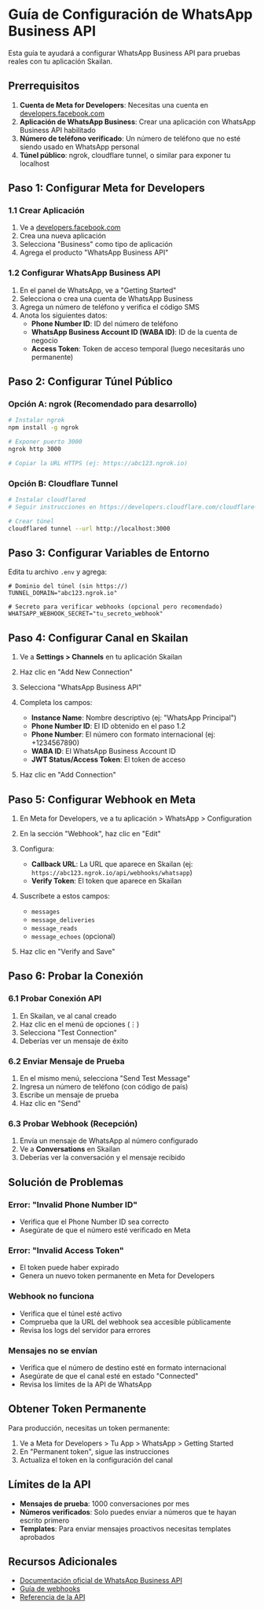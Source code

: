 # Guía de Configuración de WhatsApp Business API

Esta guía te ayudará a configurar WhatsApp Business API para pruebas reales con tu aplicación Skailan.

## Prerrequisitos

1. **Cuenta de Meta for Developers**: Necesitas una cuenta en [developers.facebook.com](https://developers.facebook.com)
2. **Aplicación de WhatsApp Business**: Crear una aplicación con WhatsApp Business API habilitado
3. **Número de teléfono verificado**: Un número de teléfono que no esté siendo usado en WhatsApp personal
4. **Túnel público**: ngrok, cloudflare tunnel, o similar para exponer tu localhost

## Paso 1: Configurar Meta for Developers

### 1.1 Crear Aplicación

1. Ve a [developers.facebook.com](https://developers.facebook.com)
2. Crea una nueva aplicación
3. Selecciona "Business" como tipo de aplicación
4. Agrega el producto "WhatsApp Business API"

### 1.2 Configurar WhatsApp Business API

1. En el panel de WhatsApp, ve a "Getting Started"
2. Selecciona o crea una cuenta de WhatsApp Business
3. Agrega un número de teléfono y verifica el código SMS
4. Anota los siguientes datos:
   - **Phone Number ID**: ID del número de teléfono
   - **WhatsApp Business Account ID (WABA ID)**: ID de la cuenta de negocio
   - **Access Token**: Token de acceso temporal (luego necesitarás uno permanente)

## Paso 2: Configurar Túnel Público

### Opción A: ngrok (Recomendado para desarrollo)

```bash
# Instalar ngrok
npm install -g ngrok

# Exponer puerto 3000
ngrok http 3000

# Copiar la URL HTTPS (ej: https://abc123.ngrok.io)
```

### Opción B: Cloudflare Tunnel

```bash
# Instalar cloudflared
# Seguir instrucciones en https://developers.cloudflare.com/cloudflare-one/connections/connect-apps/

# Crear túnel
cloudflared tunnel --url http://localhost:3000
```

## Paso 3: Configurar Variables de Entorno

Edita tu archivo `.env` y agrega:

```env
# Dominio del túnel (sin https://)
TUNNEL_DOMAIN="abc123.ngrok.io"

# Secreto para verificar webhooks (opcional pero recomendado)
WHATSAPP_WEBHOOK_SECRET="tu_secreto_webhook"
```

## Paso 4: Configurar Canal en Skailan

1. Ve a **Settings > Channels** en tu aplicación Skailan
2. Haz clic en "Add New Connection"
3. Selecciona "WhatsApp Business API"
4. Completa los campos:

   - **Instance Name**: Nombre descriptivo (ej: "WhatsApp Principal")
   - **Phone Number ID**: El ID obtenido en el paso 1.2
   - **Phone Number**: El número con formato internacional (ej: +1234567890)
   - **WABA ID**: El WhatsApp Business Account ID
   - **JWT Status/Access Token**: El token de acceso

5. Haz clic en "Add Connection"

## Paso 5: Configurar Webhook en Meta

1. En Meta for Developers, ve a tu aplicación > WhatsApp > Configuration
2. En la sección "Webhook", haz clic en "Edit"
3. Configura:
   - **Callback URL**: La URL que aparece en Skailan (ej: `https://abc123.ngrok.io/api/webhooks/whatsapp`)
   - **Verify Token**: El token que aparece en Skailan
4. Suscríbete a estos campos:

   - `messages`
   - `message_deliveries`
   - `message_reads`
   - `message_echoes` (opcional)

5. Haz clic en "Verify and Save"

## Paso 6: Probar la Conexión

### 6.1 Probar Conexión API

1. En Skailan, ve al canal creado
2. Haz clic en el menú de opciones (⋮)
3. Selecciona "Test Connection"
4. Deberías ver un mensaje de éxito

### 6.2 Enviar Mensaje de Prueba

1. En el mismo menú, selecciona "Send Test Message"
2. Ingresa un número de teléfono (con código de país)
3. Escribe un mensaje de prueba
4. Haz clic en "Send"

### 6.3 Probar Webhook (Recepción)

1. Envía un mensaje de WhatsApp al número configurado
2. Ve a **Conversations** en Skailan
3. Deberías ver la conversación y el mensaje recibido

## Solución de Problemas

### Error: "Invalid Phone Number ID"

- Verifica que el Phone Number ID sea correcto
- Asegúrate de que el número esté verificado en Meta

### Error: "Invalid Access Token"

- El token puede haber expirado
- Genera un nuevo token permanente en Meta for Developers

### Webhook no funciona

- Verifica que el túnel esté activo
- Comprueba que la URL del webhook sea accesible públicamente
- Revisa los logs del servidor para errores

### Mensajes no se envían

- Verifica que el número de destino esté en formato internacional
- Asegúrate de que el canal esté en estado "Connected"
- Revisa los límites de la API de WhatsApp

## Obtener Token Permanente

Para producción, necesitas un token permanente:

1. Ve a Meta for Developers > Tu App > WhatsApp > Getting Started
2. En "Permanent token", sigue las instrucciones
3. Actualiza el token en la configuración del canal

## Límites de la API

- **Mensajes de prueba**: 1000 conversaciones por mes
- **Números verificados**: Solo puedes enviar a números que te hayan escrito primero
- **Templates**: Para enviar mensajes proactivos necesitas templates aprobados

## Recursos Adicionales

- [Documentación oficial de WhatsApp Business API](https://developers.facebook.com/docs/whatsapp)
- [Guía de webhooks](https://developers.facebook.com/docs/whatsapp/webhooks)
- [Referencia de la API](https://developers.facebook.com/docs/whatsapp/cloud-api/reference)
